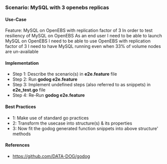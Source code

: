 ### Scenario: MySQL with 3 openebs replicas

#### Use-Case
Feature: MySQL on OpenEBS with replication factor of 3
  In order to test resiliency of MySQL on OpenEBS
  As an end user
  I need to be able to launch MySQL on OpenEBS
  I need to be able to use OpenEBS with replication factor of 3
  I need to have MySQL running even when 33% of volume nodes are un-available

#### Implementation
- Step 1: Describe the scenario(s) in **e2e.feature** file
- Step 2: Run **godog e2e.feature**
- Step 3: Implement undefined steps (also referred to as snippets) in **e2e_test.go** file
- Step 4: Re-Run **godog e2e.feature**

#### Best Practices
- 1: Make use of standard go practices
- 2: Transform the usecase into structure(s) & its properties
- 3: Now fit the godog generated function snippets into above structure' methods

#### References
- https://github.com/DATA-DOG/godog
